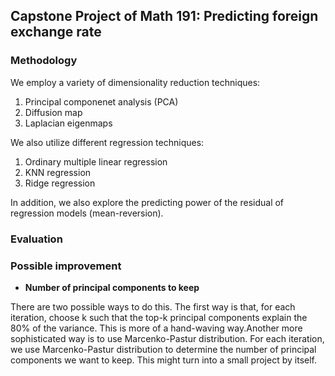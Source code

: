 ## Capstone Project of Math 191: Predicting foreign exchange rate

### Methodology
We employ a variety of dimensionality reduction techniques:

1. Principal componenet analysis (PCA)
2. Diffusion map
3. Laplacian eigenmaps

We also utilize different regression techniques:

1. Ordinary multiple linear regression
2. KNN regression
3. Ridge regression

In addition, we also explore the predicting power of the residual of regression models (mean-reversion).

### Evaluation

### Possible improvement
- **Number of principal components to keep**

There are two possible ways to do this. The first way is that, for each iteration, choose k such that the top-k principal components explain the 80% of the variance. This is more of a hand-waving way.Another more sophisticated way is to use Marcenko-Pastur distribution. For each iteration, we use Marcenko-Pastur distribution to determine the number of principal components we want to keep. This might turn into a small project by itself.
